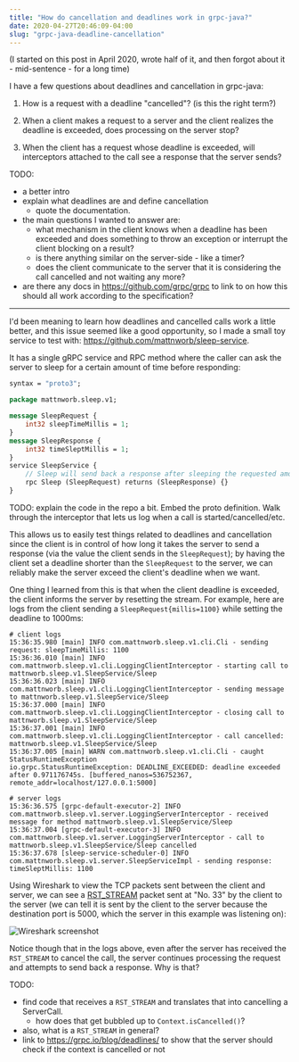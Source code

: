 ```yaml
---
title: "How do cancellation and deadlines work in grpc-java?"
date: 2020-04-27T20:46:09-04:00
slug: "grpc-java-deadline-cancellation"
---
```

(I started on this post in April 2020, wrote half of it, and then forgot about it - mid-sentence - for a long time)

I have a few questions about deadlines and cancellation in grpc-java:

1. How is a request with a deadline "cancelled"? (is this the right term?)

2. When a client makes a request to a server and the client realizes the
   deadline is exceeded, does processing on the server stop?

3. When the client has a request whose deadline is exceeded, will interceptors
   attached to the call see a response that the server sends?


TODO:

- a better intro
- explain what deadlines are and define cancellation
  - quote the documentation.
- the main questions I wanted to answer are:
  - what mechanism in the client knows when a deadline has been exceeded and
    does something to throw an exception or interrupt the client blocking on a
    result?
  - is there anything similar on the server-side - like a timer?
  - does the client communicate to the server that it is considering the call
    cancelled and not waiting any more?
- are there any docs in <https://github.com/grpc/grpc> to link to on how this
  should all work according to the specification?

----

I'd been meaning to learn how deadlines and cancelled calls work a little
better, and this issue seemed like a good opportunity, so I made a small toy
service to test with: <https://github.com/mattnworb/sleep-service>.

It has a single gRPC service and RPC method where the caller can ask the server
to sleep for a certain amount of time before responding:

```proto
syntax = "proto3";

package mattnworb.sleep.v1;

message SleepRequest {
    int32 sleepTimeMillis = 1;
}
message SleepResponse {
    int32 timeSleptMillis = 1;
}
service SleepService {
    // Sleep will send back a response after sleeping the requested amount of time in the request message.
    rpc Sleep (SleepRequest) returns (SleepResponse) {}
}
```

TODO: explain the code in the repo a bit. Embed the proto definition. Walk through the interceptor that lets us log when a call is started/cancelled/etc.

This allows us to easily test things related to deadlines and cancellation since
the client is in control of how long it takes the server to send a response (via
the value the client sends in the `SleepRequest`); by having the client set a
deadline shorter than the `SleepRequest` to the server, we can reliably make the
server exceed the client's deadline when we want.

One thing I learned from this is that when the client deadline is exceeded, the
client informs the server by resetting the stream. For example, here are logs
from the client sending a `SleepRequest{millis=1100}` while setting the deadline
to 1000ms:

```
# client logs
15:36:35.980 [main] INFO com.mattnworb.sleep.v1.cli.Cli - sending request: sleepTimeMillis: 1100
15:36:36.010 [main] INFO com.mattnworb.sleep.v1.cli.LoggingClientInterceptor - starting call to mattnworb.sleep.v1.SleepService/Sleep
15:36:36.023 [main] INFO com.mattnworb.sleep.v1.cli.LoggingClientInterceptor - sending message to mattnworb.sleep.v1.SleepService/Sleep
15:36:37.000 [main] INFO com.mattnworb.sleep.v1.cli.LoggingClientInterceptor - closing call to mattnworb.sleep.v1.SleepService/Sleep
15:36:37.001 [main] INFO com.mattnworb.sleep.v1.cli.LoggingClientInterceptor - call cancelled: mattnworb.sleep.v1.SleepService/Sleep
15:36:37.005 [main] WARN com.mattnworb.sleep.v1.cli.Cli - caught StatusRuntimeException
io.grpc.StatusRuntimeException: DEADLINE_EXCEEDED: deadline exceeded after 0.971176745s. [buffered_nanos=536752367, remote_addr=localhost/127.0.0.1:5000]
```

```
# server logs
15:36:36.575 [grpc-default-executor-2] INFO com.mattnworb.sleep.v1.server.LoggingServerInterceptor - received message for method mattnworb.sleep.v1.SleepService/Sleep
15:36:37.004 [grpc-default-executor-3] INFO com.mattnworb.sleep.v1.server.LoggingServerInterceptor - call to mattnworb.sleep.v1.SleepService/Sleep cancelled
15:36:37.678 [sleep-service-scheduler-0] INFO com.mattnworb.sleep.v1.server.SleepServiceImpl - sending response: timeSleptMillis: 1100
```

Using Wireshark to view the TCP packets sent between the client and server, we
can see a [RST_STREAM](https://http2.github.io/http2-spec/#RST_STREAM) packet
sent at "No. 33" by the client to the server (we can tell it is sent by the
client to the server because the destination port is 5000, which the server in
this example was listening on):

<!-- can this be resized? https://gohugo.io/content-management/image-processing/  -->
![Wireshark screenshot](/images/2020-04-28-grpc-wireshark.png)

Notice though that in the logs above, even after the server has received the
`RST_STREAM` to cancel the call, the server continues processing the request and
attempts to send back a response. Why is that?

TODO:

- find code that receives a `RST_STREAM` and translates that into cancelling a ServerCall.
  - how does that get bubbled up to `Context.isCancelled()`?
- also, what is a `RST_STREAM` in general?
- link to <https://grpc.io/blog/deadlines/> to show that the server should check if the context is cancelled or not

[sleep-proto]: https://github.com/mattnworb/sleep-service/blob/fd6c9eb6595238d262a31bed4da8c845ec09f101/protos/src/main/proto/mattnworb/sleep/v1/service.proto#L8-L17